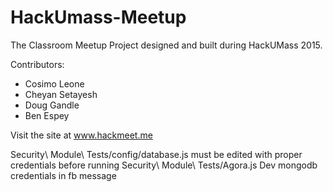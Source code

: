 # HackUmass-Meetup

The Classroom Meetup Project designed and built during HackUMass 2015.

Contributors:

 * Cosimo Leone
 * Cheyan Setayesh
 * Doug Gandle
 * Ben Espey

Visit the site at www.hackmeet.me

Security\ Module\ Tests/config/database.js must be edited with proper credentials before running Security\ Module\ Tests/Agora.js 
Dev mongodb credentials in fb message
